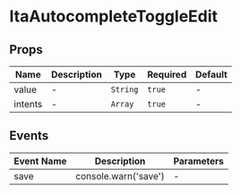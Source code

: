 # ItaAutocompleteToggleEdit

## Props

<!-- @vuese:ItaAutocompleteToggleEdit:props:start -->
|Name|Description|Type|Required|Default|
|---|---|---|---|---|
|value|-|`String`|`true`|-|
|intents|-|`Array`|`true`|-|

<!-- @vuese:ItaAutocompleteToggleEdit:props:end -->


## Events

<!-- @vuese:ItaAutocompleteToggleEdit:events:start -->
|Event Name|Description|Parameters|
|---|---|---|
|save|console.warn('save')|-|

<!-- @vuese:ItaAutocompleteToggleEdit:events:end -->


